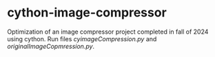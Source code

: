 # cython-image-compressor
Optimization of an image compressor project completed in fall of 2024 using cython. Run files *cyimageCompression.py* and *originalImageCopmression.py*. 
